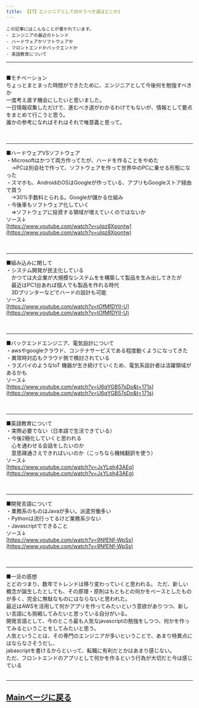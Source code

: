 ```yaml
---
title: 【IT】エンジニアとして向かうべき道はどこか1
---
```

<script async src="https://pagead2.googlesyndication.com/pagead/js/adsbygoogle.js?client=ca-pub-2844921131740253"
     crossorigin="anonymous"></script>
<!-- Global site tag (gtag.js) - Google Analytics -->
<script async src="https://www.googletagmanager.com/gtag/js?id=G-H1234VX5NE"></script>
<script>
  window.dataLayer = window.dataLayer || [];
  function gtag(){dataLayer.push(arguments);}
  gtag('js', new Date());

  gtag('config', 'G-H1234VX5NE');
</script>



```
この記事にはこんなことが書かれています。
- エンジニアの最近のトレンド
- ハードウェアかソフトウェアか
- フロントエンドかバックエンドか
- 英語教育について
```

----
 <br>
■モチベーション <br>
ちょっとまとまった時間ができたために、エンジニアとして今後何を勉強すべきか <br>
一度考え直す機会にしたいと思いました。<br>
一日情報収集しただけで、進むべき道がわかるわけでもないが、情報として要点をまとめて行こうと思う。 <br>
誰かの参考になればそれはそれで唯意義と思って。<br>
<br><br>

----
■ハードウェアVSソフトウェア<br>
・Microsoftはかつて両方作ってたが、ハードを作ることをやめた <br>
　→PCは別会社で作って、ソフトウェアを作って世界中のPCに乗せる形態になった <br>
・スマホも、AndroidのOSはGoogleが作っている、アプリもGoogleストア経由で買う <br>
　→30%手数料とられる。Googleが儲かる仕組み <br>
・今後車もソフトウェア化していく <br>
　⇒ソフトウェアに投資する領域が増えていくのではないか <br>
ソース↓ <br>
[https://www.youtube.com/watch?v=uIqz8Xpontw](https://www.youtube.com/watch?v=uIqz8Xpontw)<br>
<br><br>

----
■組み込みに関して<br>
・システム開発が民主化している<br>
　かつては大企業が大規模なシステムをを構築して製品を生み出してきたが<br>
　最近はPC1台あれば個人でも製品を作れる時代<br>
　3Dプリンターなどでハードの設計も可能<br>
ソース↓ <br>
[https://www.youtube.com/watch?v=tOfMfDYlI-U](https://www.youtube.com/watch?v=tOfMfDYlI-U)<br>
<br><br>

----
■バックエンドエンジニア、電気設計について<br>
・awsやgoogleクラウド、コンテナサービスである程度動くようになってきた<br>
・異常時対応もクラウド側で検討されている<br>
・ラズパイのようなIoT 機器が生き続けていくため、電気系設計者は活躍領域があるかも <br>
ソース↓ <br>
[https://www.youtube.com/watch?v=U6qYGB57sDo&t=171s](https://www.youtube.com/watch?v=U6qYGB57sDo&t=171s)<br>
<br><br>

----
■英語教育について<br>
・実際必要でない（日本語で生活できている） <br>
・今後2極化していくと思われる <br>
　心を通わせる会話をしたいのか <br>
　意思疎通さえできればいいのか（こっちなら機械翻訳を使う） <br>
ソース↓ <br>
[https://www.youtube.com/watch?v=JxYLph43AEg](https://www.youtube.com/watch?v=JxYLph43AEg)<br>
<br><br>

----
■開発言語について<br>
・業務系のものはJavaが多い。派遣労働多い <br>
・Pythonは流行ってるけど業務系少ない <br>
・Javascriptでできること <br>
ソース↓ <br>
[https://www.youtube.com/watch?v=9NfENf-WpSs](https://www.youtube.com/watch?v=9NfENf-WpSs)<br>
<br><br>


----
■一旦の感想<br>
とどのつまり、数年でトレンドは移り変わっていくと思われる。
ただ、新しい概念が誕生したとしても、その原理・原則はもともとの何かをベースとしたものが多く、完全に無駄なものにはならないと思われた。<br>
最近はAWSを活用して何かアプリを作ってみたいという意欲がありつつ、新しい言語にも挑戦してみたいと思っている自分がいる。<br>
開発言語として、今のところ最も人気なjavascriptの勉強をしつつ、何かを作ってみるということをしてみたいと思う。<br>
人気ということは、その専門のエンジニアが多いということで、あまり特異点にはならなさそうだし、<br>
jabascriptを書けるからといって、転職に有利だとかはあまり感じない。<br>
ただ、フロントエンドのアプリとして何かを作るという行為が大切だと今は感じている<br><br>



----


## [Mainページに戻る](https://kissshot-skup.github.io/webpage)

